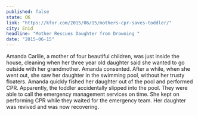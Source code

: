 ```yaml
---
published: false
state: OK
link: "https://kfor.com/2015/06/15/mothers-cpr-saves-toddler/"
city: Enid
headline: "Mother Rescues Daughter from Drowning "
date: "2015-06-15"
---
```


Amanda Carlile, a mother of four beautiful children, was just inside the house, cleaning when her three year old daughter said she wanted to go outside with her grandmother. Amanda consented. After a while, when she went out, she saw her daughter in the swimming pool, without her trusty floaters. Amanda quickly fished her daughter out of the pool and performed CPR. Apparently, the toddler accidentally slipped into the pool. They were able to call the emergency management services on time. She kept on performing CPR while they waited for the emergency team. Her daughter was revived and was now recovering. 